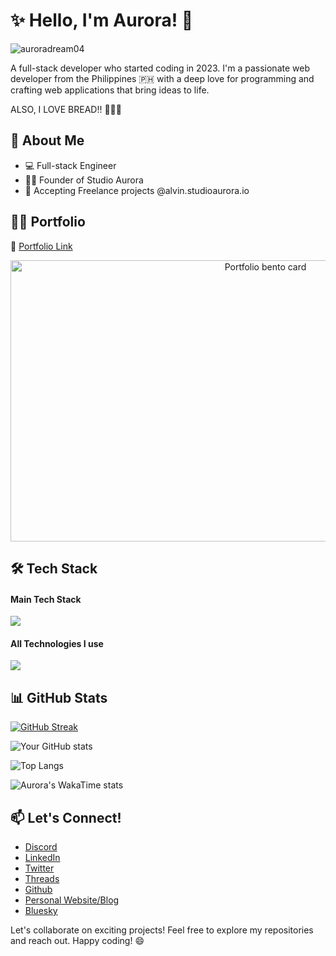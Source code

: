 # ✨ Hello, I'm Aurora! 👋   
<p align="left"> <img src="https://komarev.com/ghpvc/?username=auroradream04&label=Profile%20views&color=0e75b6&style=flat" alt="auroradream04" /> </p>

A full-stack developer who started coding in 2023. I'm a passionate web developer from the Philippines 🇵🇭 with a deep love for programming and crafting web applications that bring ideas to life. 

ALSO, I LOVE BREAD!! 🥐🍞😚

## 🚀 About Me

- 💻 Full-stack Engineer
- 👨‍💼 Founder of Studio Aurora
- 📧 Accepting Freelance projects @alvin.studioaurora.io
<!-- - 🎯 Goal: 
- ⚡ Fun fact: [An interesting fact about yourself] -->

## 👨‍💻 Portfolio
🔗 [Portfolio Link](https://alvinchang.dev)

<a href="https://alvinchang.dev" align="center">
  <img src="https://alvinchang.dev/Portfolio.png" alt="Portfolio bento card" width="800" height="450">
</a>  

## 🛠️ Tech Stack

<h4>Main Tech Stack</h4>
<img src="https://github.com/user-attachments/assets/3399be82-b814-49c7-a2de-12e4decd34e9"/>

<h4>All Technologies I use</h4>
<img src="https://github.com/user-attachments/assets/c471e574-3009-418c-8780-d4cc218995f6"/>


## 📊 GitHub Stats
[![GitHub Streak](https://streak-stats.demolab.com?user=auroradream04&theme=dark&starting_year=2023)](https://git.io/streak-stats)

![Your GitHub stats](https://github-stars-flame.vercel.app/api?username=auroradream04&show_icons=true&theme=codeSTACKr&include_all_commits=true)

![Top Langs](https://github-stars-flame.vercel.app/api/top-langs/?username=auroradream04&layout=compact&theme=codeSTACKr&hide=php)

![Aurora's WakaTime stats](https://github-stars-flame.vercel.app/api/wakatime?username=auroradream04&theme=codeSTACKr)
<!-- ## 🌟 Featured Projects

- [Project 1 Name](link-to-repo) - Brief description
- [Project 2 Name](link-to-repo) - Brief description
- [Project 3 Name](link-to-repo) - Brief description -->

## 📫 Let's Connect!

- [Discord](https://discord.gg/pwYGjDebkF)
- [LinkedIn](https://linkedin.com/in/auroradream04)
- [Twitter](https://twitter.com/aurora_dream04)
- [Threads](https://www.threads.net/@schrodinger0404)
- [Github](https://github.com/auroradream04)
- [Personal Website/Blog](https://alvinchang.dev)
- [Bluesky](https://bsky.app/profile/alvinchang.dev)



Let's collaborate on exciting projects! Feel free to explore my repositories and reach out. Happy coding! 😄

<!--
**schrodinger04/schrodinger04** is a ✨ _special_ ✨ repository because its `README.md` (this file) appears on your GitHub profile.
-->
